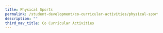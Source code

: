 ```yaml
---
title: Physical Sports
permalink: /student-development/co-curricular-activities/physical-sports
description: ""
third_nav_title: Co Curricular Activities
---
```

